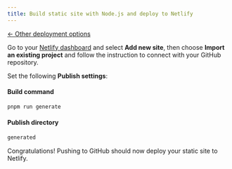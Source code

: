 ```yaml
---
title: Build static site with Node.js and deploy to Netlify
---
```


[← Other deployment options](/guide/cli-deploy-production/#deploy-static-site-with-ci%2Fcd)

Go to your [Netlify dashboard](https://app.netlify.com/) and select **Add new site**, then choose **Import an existing project** and follow the instruction to connect with your GitHub repository.

Set the following **Publish settings**:

#### Build command

```sh
pnpm run generate
```

#### Publish directory

```sh
generated
```

Congratulations! Pushing to GitHub should now deploy your static site to Netlify.
